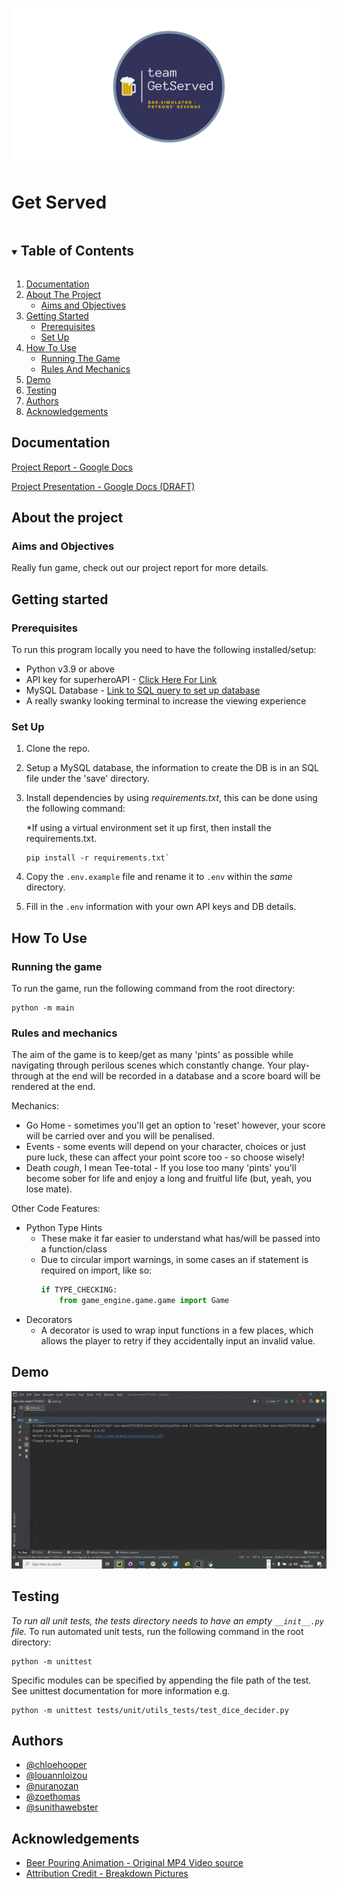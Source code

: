 ![TeamGetServedLogo.png](readme_images/TeamGetServedLogo.png)

# Get Served

<!-- TABLE OF CONTENTS -->
<details open="open">
    <summary><h2 style="display: inline-block">Table of Contents</h2></summary>
    <ol>
        <li><a href="#documentation">Documentation</a></li>
        <li>
            <a href="#about-the-project">About The Project</a>
            <ul>
                <li><a href="#aims-and-objectives">Aims and Objectives</a></li>
            </ul>
        </li>
        <li>
            <a href="#getting-started">Getting Started</a>
            <ul>
                <li><a href="#prerequisites">Prerequisites</a></li>
                <li><a href="#set-up">Set Up</a></li>
            </ul>
        </li>
        <li>
            <a href="#how-to-use">How To Use</a>
            <ul>
                <li><a href="#running-the-game">Running The Game</a></li>
                <li><a href="#rules-and-mechanics">Rules And Mechanics</a></li>
            </ul>
        </li>
        <li>
            <a href="#demo">Demo</a>
        </li>
        <li><a href="#testing">Testing</a></li>
        <li><a href="#authors">Authors</a></li>
        <li><a href="#acknowledgements">Acknowledgements</a></li>
    </ol>
</details>

## Documentation

[Project Report - Google Docs](https://docs.google.com/document/d/1_87s56uj6fk9VwKWbEPmRjN2gEk3J3xHTOWokUOifYo/edit?usp=sharing)

[Project Presentation - Google Docs (DRAFT)](https://docs.google.com/presentation/d/1OXWSzu-RpkQF6GcSwaCjd8X5_4D7Qk40UPa648saMWA/edit?usp=sharing)

## About the project

### Aims and Objectives

Really fun game, check out our project report for more details.

## Getting started

### Prerequisites

To run this program locally you need to have the following installed/setup:

- Python v3.9 or above
- API key for superheroAPI - [Click Here For Link](https://superheroapi.com/)
- MySQL Database - [Link to SQL query to set up database](https://github.com/louannl/bar-sim/blob/main/save/game_database.sql)
- A really swanky looking terminal to increase the viewing experience

### Set Up

1.  Clone the repo.
2.  Setup a MySQL database, the information to create the DB is in an SQL file under the 'save' directory.
3.  Install dependencies by using *requirements.txt*, this can be done using the following command:

    *If using a virtual environment set it up first, then install the requirements.txt.
    ```
    pip install -r requirements.txt`
    ```
4.  Copy the `.env.example` file and rename it to `.env` within the *same* directory.
5.  Fill in the `.env` information with your own API keys and DB details.

## How To Use

### Running the game
To run the game, run the following command from the root directory:
```
python -m main
```

### Rules and mechanics

The aim of the game is to keep/get as many 'pints' as possible while navigating through perilous scenes which constantly change. Your play-through at the end will be recorded in a database and a score board will be rendered at the end.

Mechanics:

- Go Home - sometimes you'll get an option to 'reset' however, your score will be carried over and you will be penalised.
- Events - some events will depend on your character, choices or just pure luck, these can affect your point score too - so choose wisely!
- Death *cough*, I mean Tee-total - If you lose too many 'pints' you'll become sober for life and enjoy a long and fruitful life (but, yeah, you lose mate).

Other Code Features:
- Python Type Hints
  - These make it far easier to understand what has/will be passed into a function/class
  - Due to circular import warnings, in some cases an if statement is required on import, like so:
    ```python
    if TYPE_CHECKING:
        from game_engine.game.game import Game
    ```
- Decorators
  - A decorator is used to wrap input functions in a few places, which allows the player to retry if they accidentally input an invalid value.

## Demo

![Bar-Sim-Demo.gif](readme_images/Bar-Sim-Demo.gif)

## Testing

*To run all unit tests, the tests directory needs to have an empty `__init__.py` file.*
To run automated unit tests, run the following command in the root directory:
```
python -m unittest
```
Specific modules can be specified by appending the file path of the test. See unittest documentation for more information e.g.
```
python -m unittest tests/unit/utils_tests/test_dice_decider.py
```

## Authors

- [@chloehooper](https://github.com/chloeh98)
- [@louannloizou](https://github.com/louannl)
- [@nuranozan](https://github.com/nuran-o)
- [@zoethomas](https://github.com/zoerthomas)
- [@sunithawebster](https://github.com/SunithaWebster)
  
## Acknowledgements

- [Beer Pouring Animation - Original MP4 Video source](https://pixabay.com/videos/beer-glass-pouring-drink-bar-pub-67395/)
- [Attribution Credit - Breakdown Pictures](https://pixabay.com/users/breakdownpictures-12141240/?utm_source=link-attribution&utm_medium=referral&utm_campaign=image&utm_content=67395)